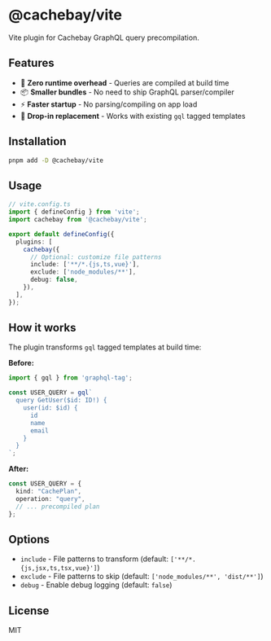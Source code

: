 # @cachebay/vite

Vite plugin for Cachebay GraphQL query precompilation.

## Features

- 🚀 **Zero runtime overhead** - Queries are compiled at build time
- 📦 **Smaller bundles** - No need to ship GraphQL parser/compiler
- ⚡ **Faster startup** - No parsing/compiling on app load
- 🔧 **Drop-in replacement** - Works with existing `gql` tagged templates

## Installation

```bash
pnpm add -D @cachebay/vite
```

## Usage

```typescript
// vite.config.ts
import { defineConfig } from 'vite';
import cachebay from '@cachebay/vite';

export default defineConfig({
  plugins: [
    cachebay({
      // Optional: customize file patterns
      include: ['**/*.{js,ts,vue}'],
      exclude: ['node_modules/**'],
      debug: false,
    }),
  ],
});
```

## How it works

The plugin transforms `gql` tagged templates at build time:

**Before:**
```typescript
import { gql } from 'graphql-tag';

const USER_QUERY = gql`
  query GetUser($id: ID!) {
    user(id: $id) {
      id
      name
      email
    }
  }
`;
```

**After:**
```typescript
const USER_QUERY = {
  kind: "CachePlan",
  operation: "query",
  // ... precompiled plan
};
```

## Options

- `include` - File patterns to transform (default: `['**/*.{js,jsx,ts,tsx,vue}']`)
- `exclude` - File patterns to skip (default: `['node_modules/**', 'dist/**']`)
- `debug` - Enable debug logging (default: `false`)

## License

MIT
